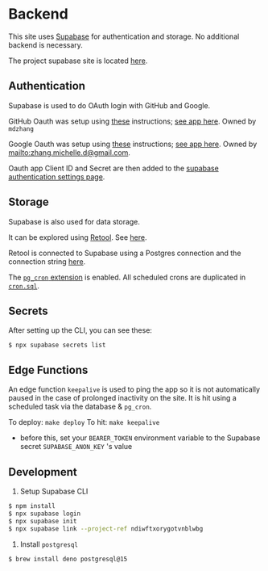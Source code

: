 # Backend

This site uses [Supabase](https://supabase.com/) for authentication and storage. No additional backend is necessary.

The project supabase site is located [here](https://app.supabase.com/project/ndiwftxorygotvnblwbg).

## Authentication

Supabase is used to do OAuth login with GitHub and Google.

GitHub Oauth was setup using [these](https://docs.github.com/en/developers/apps/building-oauth-apps/creating-an-oauth-app) instructions; [see app here](https://github.com/settings/applications/1960145). Owned by `mdzhang`

Google Oauth was setup using [these](https://developers.google.com/identity/protocols/oauth2) instructions; [see app here](https://console.cloud.google.com/apis/credentials?project=burns-depression). Owned by <mailto:zhang.michelle.d@gmail.com>.

Oauth app Client ID and Secret are then added to the [supabase authentication settings page](https://app.supabase.com/project/ndiwftxorygotvnblwbg/auth/settings).

## Storage

Supabase is also used for data storage.

It can be explored using [Retool](https://retool.com/). See [here](https://amisad.retool.com/editor/56b73190-0e0b-11ed-bc13-9b7b1b94e78e).

Retool is connected to Supabase using a Postgres connection and the connection string [here](https://app.supabase.com/project/ndiwftxorygotvnblwbg/settings/database).

The [`pg_cron` extension](https://supabase.com/docs/guides/database/extensions/pgcron) is enabled. All scheduled crons are duplicated in [`cron.sql`](./cron.sql).

## Secrets

After setting up the CLI, you can see these:

`$ npx supabase secrets list`

## Edge Functions

An edge function `keepalive` is used to ping the app so it is not automatically paused in the case of prolonged inactivity on the site. It is hit using a scheduled task via the database & `pg_cron`.

To deploy: `make deploy`
To hit: `make keepalive`
  - before this, set your `BEARER_TOKEN` environment variable to the Supabase secret `SUPABASE_ANON_KEY` 's value

## Development

1. Setup Supabase CLI
  ```sh
  $ npm install
  $ npx supabase login
  $ npx supabase init
  $ npx supabase link --project-ref ndiwftxorygotvnblwbg
  ```
1. Install `postgresql`
  ```sh
  $ brew install deno postgresql@15
  ```
